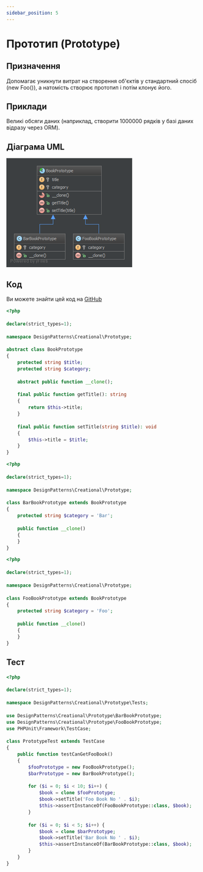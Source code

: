 ```yaml
---
sidebar_position: 5
---
```


# Прототип (Prototype)

## Призначення

Допомагає уникнути витрат на створення об'єктів у стандартний спосіб (new Foo()), 
а натомість створює прототип і потім клонує його.

## Приклади

Великі обсяги даних (наприклад, створити 1000000 рядків у базі даних відразу через ORM).

## Діаграма UML

![Prototype UML](./images/prototype.png)

## Код
Ви можете знайти цей код на [GitHub](https://github.com/PetroOstapuk/DesignPatternsPHP/tree/main/Creational/Prototype)

```php title="BookPrototype.php"
<?php

declare(strict_types=1);

namespace DesignPatterns\Creational\Prototype;

abstract class BookPrototype
{
    protected string $title;
    protected string $category;

    abstract public function __clone();

    final public function getTitle(): string
    {
        return $this->title;
    }

    final public function setTitle(string $title): void
    {
        $this->title = $title;
    }
}
```

```php title="BarBookPrototype.php"
<?php

declare(strict_types=1);

namespace DesignPatterns\Creational\Prototype;

class BarBookPrototype extends BookPrototype
{
    protected string $category = 'Bar';

    public function __clone()
    {
    }
}
```

```php title="FooBookPrototype.php"
<?php

declare(strict_types=1);

namespace DesignPatterns\Creational\Prototype;

class FooBookPrototype extends BookPrototype
{
    protected string $category = 'Foo';

    public function __clone()
    {
    }
}
```

## Тест

```php title="Tests/PrototypeTest.php"
<?php

declare(strict_types=1);

namespace DesignPatterns\Creational\Prototype\Tests;

use DesignPatterns\Creational\Prototype\BarBookPrototype;
use DesignPatterns\Creational\Prototype\FooBookPrototype;
use PHPUnit\Framework\TestCase;

class PrototypeTest extends TestCase
{
    public function testCanGetFooBook()
    {
        $fooPrototype = new FooBookPrototype();
        $barPrototype = new BarBookPrototype();

        for ($i = 0; $i < 10; $i++) {
            $book = clone $fooPrototype;
            $book->setTitle('Foo Book No ' . $i);
            $this->assertInstanceOf(FooBookPrototype::class, $book);
        }

        for ($i = 0; $i < 5; $i++) {
            $book = clone $barPrototype;
            $book->setTitle('Bar Book No ' . $i);
            $this->assertInstanceOf(BarBookPrototype::class, $book);
        }
    }
}
```